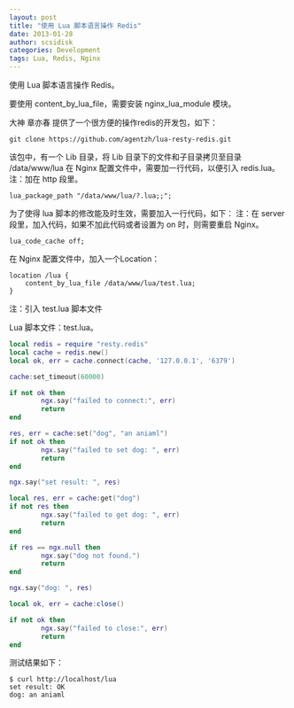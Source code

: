 ```yaml
---
layout: post
title: "使用 Lua 脚本语言操作 Redis"
date: 2013-01-28
author: scsidisk
categories: Development
tags: Lua, Redis, Nginx
---
```


使用 Lua 脚本语言操作 Redis。

要使用 content_by_lua_file，需要安装 nginx_lua_module 模块。

大神 章亦春 提供了一个很方便的操作redis的开发包，如下：

```
git clone https://github.com/agentzh/lua-resty-redis.git
```

该包中，有一个 Lib 目录，将 Lib 目录下的文件和子目录拷贝至目录 /data/www/lua
在 Nginx 配置文件中，需要加一行代码，以便引入 redis.lua。
注：加在 http 段里。

```nginx
lua_package_path "/data/www/lua/?.lua;;";
```

为了使得 lua 脚本的修改能及时生效，需要加入一行代码，如下：
注：在 server 段里，加入代码，如果不加此代码或者设置为 on 时，则需要重启 Nginx。

```nginx
lua_code_cache off;
```

在 Nginx 配置文件中，加入一个Location：

```nginx
location /lua {
    content_by_lua_file /data/www/lua/test.lua;
}
```

注：引入 test.lua 脚本文件

Lua 脚本文件：test.lua。

```lua
local redis = require "resty.redis"
local cache = redis.new()
local ok, err = cache.connect(cache, '127.0.0.1', '6379')

cache:set_timeout(60000)

if not ok then
        ngx.say("failed to connect:", err)
        return
end

res, err = cache:set("dog", "an aniaml")
if not ok then
        ngx.say("failed to set dog: ", err)
        return
end

ngx.say("set result: ", res)

local res, err = cache:get("dog")
if not res then
        ngx.say("failed to get dog: ", err)
        return
end

if res == ngx.null then
        ngx.say("dog not found.")
        return
end

ngx.say("dog: ", res)

local ok, err = cache:close()

if not ok then
        ngx.say("failed to close:", err)
        return
end
```

测试结果如下：

```
$ curl http://localhost/lua
set result: OK
dog: an aniaml
```
